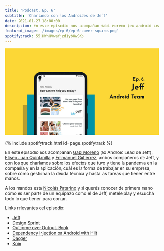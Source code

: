 ```yaml
---
title: 'Podcast. Ep. 6'
subtitle: 'Charlando con los Androides de Jeff'
date: 2021-01-27 18:00:00
description: En este episodio nos acompañan Gabi Moreno (ex Android Lead de Jeff), Eliseo Juan Quintanilla y Emmanuel Gutiérrez ambos compañeros de Jeff.
featured_image: '/images/ep-6/ep-6-cover-square.png'
spotifytrack: 55jHWnHVwaYjzd1ybOwSKp
---
```


![](/images/ep-6/cover-ep-6.png)

{% include spotifytrack.html id=page.spotifytrack %}

En este episodio nos acompañan [Gabi Moreno](https://twitter.com/soygabimoreno) (ex Android Lead de Jeff), 
[Eliseo Juan Quintanilla](https://www.linkedin.com/in/eliseojuan/) y [Emmanuel Gutiérrez](https://twitter.com/EmmanuelGuther), ambos compañeros de 
Jeff, y con los que charlamos sobre los efectos que tuvo y tiene la pandemia en la compañía y en la aplicación,
cuál es la forma de trabajar en su empresa, sobre cómo gestionan la deuda técnica y hasta las tareas que tienen entre
 manos.

A los mandos está [Nicolás Patarino](https://twitter.com/npatarino) y si querés conocer de primera mano cómo es ser 
parte de un equipazo como el de Jeff, metele play y escuchá todo lo que tienen para contar.

Links relevantes del episodio:

* [Jeff](https://wearejeff.com/es/)
* [Design Sprint](https://designsprint.org/en/)
* [Outcome over Output. Book](https://www.amazon.com/Outcomes-Over-Output-customer-behavior/dp/1091173265)
* [Dependency injection on Android with Hilt](https://medium.com/androiddevelopers/dependency-injection-on-android-with-hilt-67b6031e62d)
* [Dagger](https://github.com/google/dagger)
* [Koin](https://insert-koin.io/)
